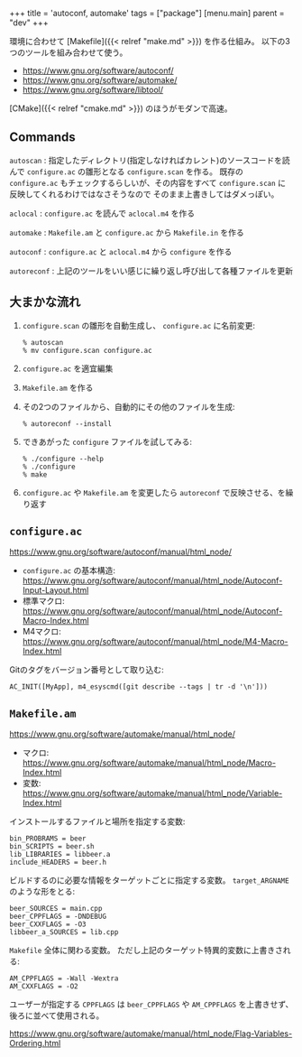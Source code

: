 +++
title = 'autoconf, automake'
tags = ["package"]
[menu.main]
  parent = "dev"
+++

環境に合わせて [Makefile]({{< relref "make.md" >}}) を作る仕組み。
以下の3つのツールを組み合わせて使う。

- <https://www.gnu.org/software/autoconf/>
- <https://www.gnu.org/software/automake/>
- <https://www.gnu.org/software/libtool/>

[CMake]({{< relref "cmake.md" >}}) のほうがモダンで高速。


## Commands

`autoscan`
:   指定したディレクトリ(指定しなければカレント)のソースコードを読んで
    `configure.ac` の雛形となる `configure.scan` を作る。
    既存の `configure.ac` もチェックするらしいが、その内容をすべて
    `configure.scan` に反映してくれるわけではなさそうなので
    そのまま上書きしてはダメっぽい。

`aclocal`
:   `configure.ac` を読んで `aclocal.m4` を作る

`automake`
:   `Makefile.am` と `configure.ac` から `Makefile.in` を作る

`autoconf`
:   `configure.ac` と `aclocal.m4` から `configure` を作る

`autoreconf`
:   上記のツールをいい感じに繰り返し呼び出して各種ファイルを更新

## 大まかな流れ

1.  `configure.scan` の雛形を自動生成し、
    `configure.ac` に名前変更:

        % autoscan
        % mv configure.scan configure.ac

2.  `configure.ac` を適宜編集
3.  `Makefile.am` を作る
4.  その2つのファイルから、自動的にその他のファイルを生成:

        % autoreconf --install

5.  できあがった `configure` ファイルを試してみる:

        % ./configure --help
        % ./configure
        % make

6.  `configure.ac` や `Makefile.am` を変更したら
    `autoreconf` で反映させる、を繰り返す

## `configure.ac`

<https://www.gnu.org/software/autoconf/manual/html_node/>

-   `configure.ac` の基本構造:
    <https://www.gnu.org/software/autoconf/manual/html_node/Autoconf-Input-Layout.html>
-   標準マクロ:
    <https://www.gnu.org/software/autoconf/manual/html_node/Autoconf-Macro-Index.html>
-   M4マクロ:
    <https://www.gnu.org/software/autoconf/manual/html_node/M4-Macro-Index.html>

Gitのタグをバージョン番号として取り込む:

    AC_INIT([MyApp], m4_esyscmd([git describe --tags | tr -d '\n']))

## `Makefile.am`

<https://www.gnu.org/software/automake/manual/html_node/>

-   マクロ:
    <https://www.gnu.org/software/automake/manual/html_node/Macro-Index.html>
-   変数:
    <https://www.gnu.org/software/automake/manual/html_node/Variable-Index.html>

インストールするファイルと場所を指定する変数:

    bin_PROBRAMS = beer
    bin_SCRIPTS = beer.sh
    lib_LIBRARIES = libbeer.a
    include_HEADERS = beer.h

ビルドするのに必要な情報をターゲットごとに指定する変数。
`target_ARGNAME` のような形をとる:

    beer_SOURCES = main.cpp
    beer_CPPFLAGS = -DNDEBUG
    beer_CXXFLAGS = -O3
    libbeer_a_SOURCES = lib.cpp

`Makefile` 全体に関わる変数。
ただし上記のターゲット特異的変数に上書きされる:

    AM_CPPFLAGS = -Wall -Wextra
    AM_CXXFLAGS = -O2

ユーザーが指定する `CPPFLAGS` は
`beer_CPPFLAGS` や `AM_CPPFLAGS` を上書きせず、
後ろに並べて使用される。

<https://www.gnu.org/software/automake/manual/html_node/Flag-Variables-Ordering.html>
